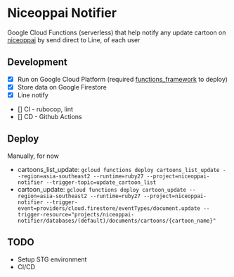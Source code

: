 # Niceoppai Notifier

Google Cloud Functions (serverless) that help notify any update cartoon on [niceoppai](https://niceoppai.net)
by send direct to Line, of each user

## Development

- [x] Run on Google Cloud Platform (required [functions_framework](https://github.com/GoogleCloudPlatform/functions-framework-ruby) to deploy)
- [x] Store data on Google Firestore
- [x] Line notify
- [] CI - rubocop, lint
- [] CD - Github Actions

## Deploy

Manually, for now

- cartoons_list_update: `gcloud functions deploy cartoons_list_update --region=asia-southeast2 --runtime=ruby27 --project=niceoppai-notifier --trigger-topic=update_cartoon_list`
- cartoon_update: `gcloud functions deploy cartoon_update --region=asia-southeast2 --runtime=ruby27 --project=niceoppai-notifier --trigger-event=providers/cloud.firestore/eventTypes/document.update --trigger-resource="projects/niceoppai-notifier/databases/(default)/documents/cartoons/{cartoon_name}"`

## TODO

- Setup STG environment
- CI/CD
